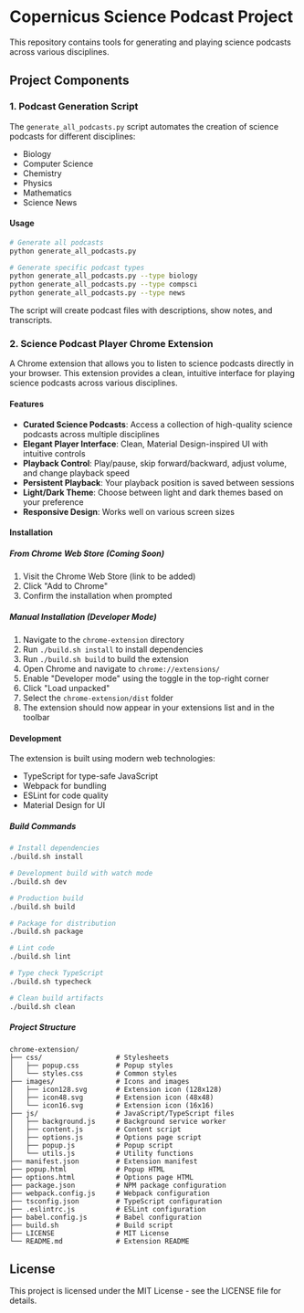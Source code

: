 # Copernicus Science Podcast Project

This repository contains tools for generating and playing science podcasts across various disciplines.

## Project Components

### 1. Podcast Generation Script

The `generate_all_podcasts.py` script automates the creation of science podcasts for different disciplines:

- Biology
- Computer Science
- Chemistry
- Physics
- Mathematics
- Science News

#### Usage

   ```bash
# Generate all podcasts
python generate_all_podcasts.py

# Generate specific podcast types
python generate_all_podcasts.py --type biology
python generate_all_podcasts.py --type compsci
python generate_all_podcasts.py --type news
```

The script will create podcast files with descriptions, show notes, and transcripts.

### 2. Science Podcast Player Chrome Extension

A Chrome extension that allows you to listen to science podcasts directly in your browser. This extension provides a clean, intuitive interface for playing science podcasts across various disciplines.

#### Features

- **Curated Science Podcasts**: Access a collection of high-quality science podcasts across multiple disciplines
- **Elegant Player Interface**: Clean, Material Design-inspired UI with intuitive controls
- **Playback Control**: Play/pause, skip forward/backward, adjust volume, and change playback speed
- **Persistent Playback**: Your playback position is saved between sessions
- **Light/Dark Theme**: Choose between light and dark themes based on your preference
- **Responsive Design**: Works well on various screen sizes

#### Installation

##### From Chrome Web Store (Coming Soon)
1. Visit the Chrome Web Store (link to be added)
2. Click "Add to Chrome"
3. Confirm the installation when prompted

##### Manual Installation (Developer Mode)
1. Navigate to the `chrome-extension` directory
2. Run `./build.sh install` to install dependencies
3. Run `./build.sh build` to build the extension
4. Open Chrome and navigate to `chrome://extensions/`
5. Enable "Developer mode" using the toggle in the top-right corner
6. Click "Load unpacked"
7. Select the `chrome-extension/dist` folder
8. The extension should now appear in your extensions list and in the toolbar

#### Development

The extension is built using modern web technologies:

- TypeScript for type-safe JavaScript
- Webpack for bundling
- ESLint for code quality
- Material Design for UI

##### Build Commands

   ```bash
# Install dependencies
./build.sh install

# Development build with watch mode
./build.sh dev

# Production build
./build.sh build

# Package for distribution
./build.sh package

# Lint code
./build.sh lint

# Type check TypeScript
./build.sh typecheck

# Clean build artifacts
./build.sh clean
```

##### Project Structure

```
chrome-extension/
├── css/                  # Stylesheets
│   ├── popup.css         # Popup styles
│   └── styles.css        # Common styles
├── images/               # Icons and images
│   ├── icon128.svg       # Extension icon (128x128)
│   ├── icon48.svg        # Extension icon (48x48)
│   └── icon16.svg        # Extension icon (16x16)
├── js/                   # JavaScript/TypeScript files
│   ├── background.js     # Background service worker
│   ├── content.js        # Content script
│   ├── options.js        # Options page script
│   ├── popup.js          # Popup script
│   └── utils.js          # Utility functions
├── manifest.json         # Extension manifest
├── popup.html            # Popup HTML
├── options.html          # Options page HTML
├── package.json          # NPM package configuration
├── webpack.config.js     # Webpack configuration
├── tsconfig.json         # TypeScript configuration
├── .eslintrc.js          # ESLint configuration
├── babel.config.js       # Babel configuration
├── build.sh              # Build script
├── LICENSE               # MIT License
└── README.md             # Extension README
```

## License

This project is licensed under the MIT License - see the LICENSE file for details.
